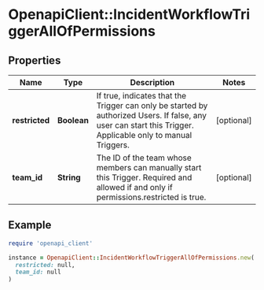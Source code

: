 # OpenapiClient::IncidentWorkflowTriggerAllOfPermissions

## Properties

| Name | Type | Description | Notes |
| ---- | ---- | ----------- | ----- |
| **restricted** | **Boolean** | If true, indicates that the Trigger can only be started by authorized Users. If false, any user can start this Trigger. Applicable only to manual Triggers. | [optional] |
| **team_id** | **String** | The ID of the team whose members can manually start this Trigger. Required and allowed if and only if permissions.restricted is true. | [optional] |

## Example

```ruby
require 'openapi_client'

instance = OpenapiClient::IncidentWorkflowTriggerAllOfPermissions.new(
  restricted: null,
  team_id: null
)
```

